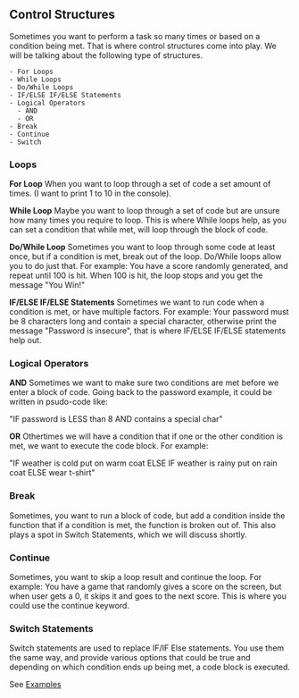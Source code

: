 ## Control Structures
Sometimes you want to perform a task so many times or based on a condition being met. That is where control structures come into play. We will be talking about the following type of structures.

    - For Loops
    - While Loops
    - Do/While Loops
    - IF/ELSE IF/ELSE Statements
    - Logical Operators
      - AND
      - OR
    - Break
    - Continue
    - Switch

### Loops

**For Loop**
When you want to loop through a set of code a set amount of times. (I want to print 1 to 10 in the console).

**While Loop**
Maybe you want to loop through a set of code but are unsure how many times you require to loop. This is where While loops help, as you can set a condition that while met, will loop through the block of code.

**Do/While Loop**
Sometimes you want to loop through some code at least once, but if a condition is met, break out of the loop. Do/While loops allow you to do just that. For example: You have a score randomly generated, and repeat until 100 is hit. When 100 is hit, the loop stops and you get the message "You Win!"

**IF/ELSE IF/ELSE Statements**
Sometimes we want to run code when a condition is met, or have multiple factors. For example: Your password must be 8 characters long and contain a special character, otherwise print the message "Password is insecure", that is where IF/ELSE IF/ELSE statements help out.

### Logical Operators
**AND**
Sometimes we want to make sure two conditions are met before we enter a block of code. Going back to the password example, it could be written in psudo-code like:

  "IF password is LESS than 8 AND contains a special char"

**OR**
Othertimes we will have a condition that if one or the other condition is met, we want to execute the code block. For example:

  "IF weather is cold put on warm coat ELSE IF weather is rainy put on rain coat ELSE wear t-shirt"

### Break
Sometimes, you want to run a block of code, but add a condition inside the function that if a condition is met, the function is broken out of. This also plays a spot in Switch Statements, which we will discuss shortly.

### Continue
Sometimes, you want to skip a loop result and continue the loop. For example: You have a game that randomly gives a score on the screen, but when user gets a 0, it skips it and goes to the next score. This is where you could use the continue keyword.

### Switch Statements
Switch statements are used to replace IF/IF Else statements. You use them the same way, and provide various options that could be true and depending on which condition ends up being met, a code block is executed.



See [Examples](03-control-structures.js)

